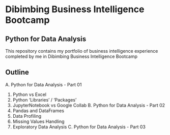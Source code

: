 # Dibimbing Business Intelligence Bootcamp
## Python for Data Analysis

This repository contains my portfolio of business intelligence experience completed by me in Dibimbing Business Intelligence Bootcamp

## Outline
A. Python for Data Analysis - Part 01
1. Python vs Excel
2. Python ‘Libraries’ / ‘Packages’
3. JupyterNotebook vs Google Collab
B. Python for Data Analysis - Part 02
1. Pandas and DataFrames
2. Data Profiling
3. Missing Values Handling
4. Exploratory Data Analysis
C. Python for Data Analysis - Part 03
